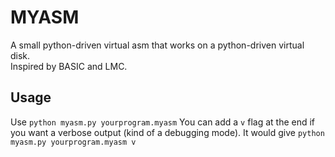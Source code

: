 # MYASM
A small python-driven virtual asm that works on a python-driven virtual disk.  
Inspired by BASIC and LMC.

## Usage
Use `python myasm.py yourprogram.myasm`
You can add a `v` flag at the end if you want a verbose output (kind of a debugging mode).
It would give `python myasm.py yourprogram.myasm v`